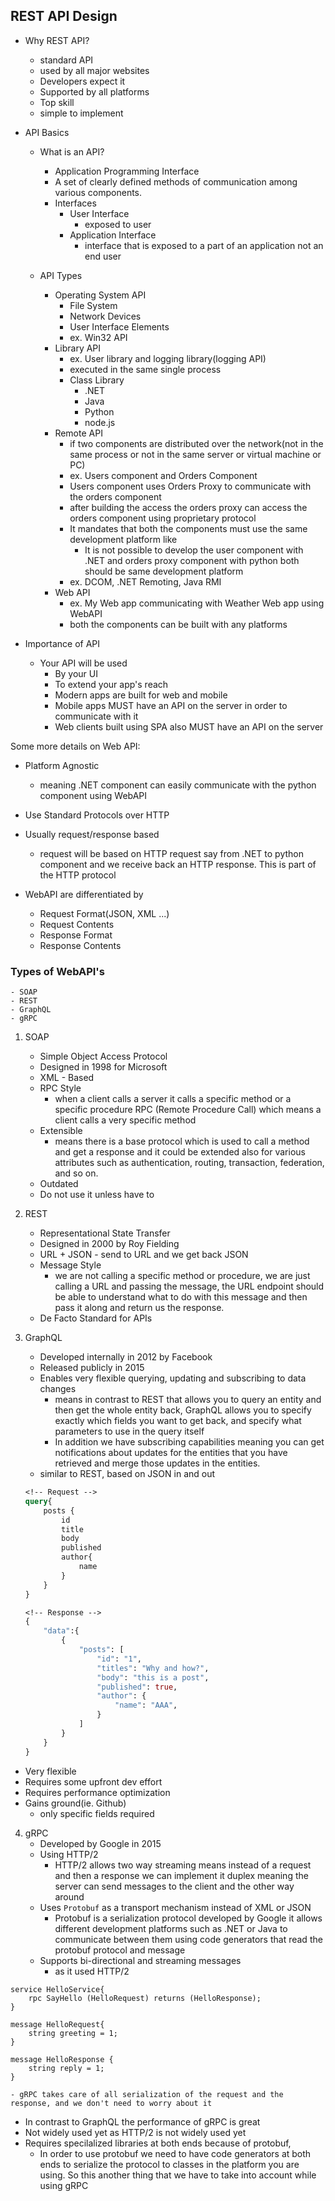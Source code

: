 ## REST API Design

- Why REST API?
    - standard API
    - used by all major websites
    - Developers expect it
    - Supported by all platforms
    - Top skill
    - simple to implement

- API Basics
    - What is an API?
        - Application Programming Interface
        - A set of clearly defined methods of communication among various components.
        - Interfaces
            - User Interface
                - exposed to user
            - Application Interface
                -  interface that is exposed to a part of an application not an end user

    - API Types
        - Operating System API
            - File System
            - Network Devices
            - User Interface Elements
            - ex. Win32 API
        - Library API
            - ex. User library and logging library(logging API)
            - executed in the same single process
            - Class Library
                - .NET
                - Java
                - Python
                - node.js
        - Remote API
            - if two components are distributed over the network(not in the same process or not in the same server or virtual machine or PC)
            - ex. Users component and Orders Component
            - Users component uses Orders Proxy to communicate with the orders component
            - after building the access the orders proxy can access the orders component using proprietary protocol
            - It mandates that both the components must use the same development platform like
                - It is not possible to develop the user component with .NET and orders proxy component with python both should be same development platform
            - ex. DCOM, .NET Remoting, Java RMI
        - Web API
            -  ex. My Web app communicating with Weather Web app using WebAPI
            - both the components can be built with any platforms


- Importance of API
    - Your API will be used
        - By your UI
        - To extend your app's reach
        - Modern apps are built for web and mobile
        - Mobile apps MUST have an API on the server in order to communicate with it
        - Web clients built using SPA also MUST have an API on the server

Some more details on Web API:

- Platform Agnostic
    - meaning .NET component can easily communicate with the python component using WebAPI
- Use Standard Protocols over HTTP
- Usually request/response based
    - request will be based on HTTP request say from .NET to python component and we receive back an HTTP response. This is part of the HTTP protocol

- WebAPI are differentiated by
    - Request Format(JSON, XML ...)
    - Request Contents
    - Response Format
    - Response Contents

### Types of WebAPI's
    - SOAP
    - REST
    - GraphQL
    - gRPC

1) SOAP
    - Simple Object Access Protocol
    - Designed in 1998 for Microsoft
    - XML - Based
    - RPC Style
        - when a client calls a server it calls a specific method or a specific procedure RPC (Remote Procedure Call) which means a client calls a very specific method
    - Extensible
        - means there is a base protocol which is used to call a method and get a response and it could be extended also for various attributes such as authentication, routing, transaction, federation, and so on.
    - Outdated
    - Do not use it unless have to

2) REST
    - Representational State Transfer
    - Designed in 2000 by Roy Fielding
    - URL + JSON - send to URL and we get back JSON
    - Message Style
        - we are not calling a specific method or procedure, we are just calling a URL and passing the message, the URL endpoint should be able to understand what to do with this message and then pass it along and return us the response.
    - De Facto Standard for APIs

3) GraphQL
    - Developed internally in 2012 by Facebook
    - Released publicly in 2015
    - Enables very flexible querying, updating and subscribing to data changes
        - means in contrast to REST that allows you to query an entity and then get the whole entity back, GraphQL allows you to specify exactly which fields you want to get back, and specify what parameters to use in the query itself
        - In addition we have subscribing capabilities meaning you can get notifications about updates for the entities that you have retrieved and merge those updates in the entities.
    - similar to REST, based on JSON in and out
    ```graphql
    <!-- Request -->
    query{
        posts {
            id
            title
            body
            published
            author{
                name
            }
        }
    }

    <!-- Response -->
    {
        "data":{
            {
                "posts": [
                    "id": "1",
                    "titles": "Why and how?",
                    "body": "this is a post",
                    "published": true,
                    "author": {
                        "name": "AAA",
                    }
                ]
            }
        }
    }
    ```
- Very flexible
- Requires some upfront dev effort
- Requires performance optimization
- Gains ground(ie. Github)
    - only specific fields required

4) gRPC
    - Developed by Google in 2015
    - Using HTTP/2
        - HTTP/2 allows two way streaming means instead of a request and then a response we can implement it duplex meaning the server can send messages to the client and the other way around
    - Uses `Protobuf` as a transport mechanism instead of XML or JSON
        - Protobuf is a serialization protocol developed by Google it allows different development platforms such as .NET or Java to communicate between them using code generators that read the protobuf protocol and message
    - Supports bi-directional and streaming messages
        - as it used HTTP/2
```gRPC
service HelloService{
    rpc SayHello (HelloRequest) returns (HelloResponse);
}

message HelloRequest{
    string greeting = 1;
}

message HelloResponse {
    string reply = 1;
}
```
    - gRPC takes care of all serialization of the request and the response, and we don't need to worry about it
- In contrast to GraphQL the performance of gRPC is great
- Not widely used yet as HTTP/2 is not widely used yet
- Requires specilalized libraries at both ends because of protobuf,
    - In order to use protobuf we need to have code generators at both ends to serialize the protocol to classes in the platform you are using. So this another thing that we have to take into account while using gRPC
